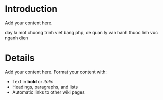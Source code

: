 # Introduction #

Add your content here.

day la mot chuong trinh viet bang php, de quan ly van hanh thuoc linh vuc nganh dien


# Details #

Add your content here.  Format your content with:
  * Text in **bold** or _italic_
  * Headings, paragraphs, and lists
  * Automatic links to other wiki pages
